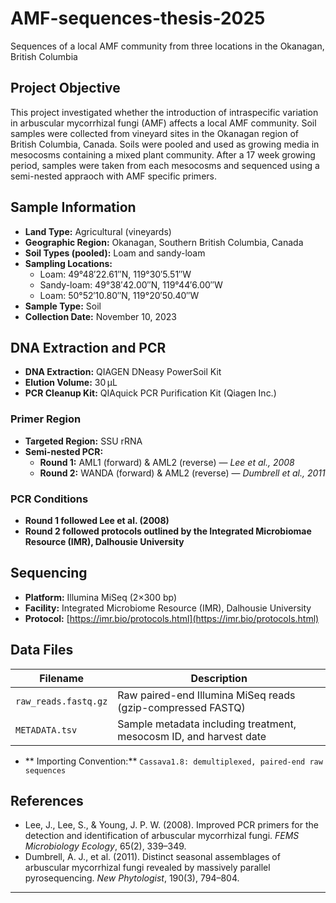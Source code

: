 # AMF-sequences-thesis-2025
Sequences of a local AMF community from three locations in the Okanagan, British Columbia

## Project Objective
This project investigated whether the introduction of intraspecific variation in arbuscular mycorrhizal fungi (AMF) affects a local AMF community. 
Soil samples were collected from vineyard sites in the Okanagan region of British Columbia, Canada. Soils were pooled and used as growing media in mesocosms containing a mixed plant community.
After a 17 week growing period, samples were taken from each mesocosms and sequenced using a semi-nested appraoch with AMF specific primers.

## Sample Information
- **Land Type:** Agricultural (vineyards)
- **Geographic Region:** Okanagan, Southern British Columbia, Canada  
- **Soil Types (pooled):** Loam and sandy-loam  
- **Sampling Locations:**  
  - Loam: 49°48′22.61″N, 119°30′5.51″W  
  - Sandy-loam: 49°38′42.00″N, 119°44′6.00″W  
  - Loam: 50°52′10.80″N, 119°20′50.40″W  
- **Sample Type:** Soil  
- **Collection Date:** November 10, 2023
  
## DNA Extraction and PCR
- **DNA Extraction:** QIAGEN DNeasy PowerSoil Kit  
- **Elution Volume:** 30 µL  
- **PCR Cleanup Kit:** QIAquick PCR Purification Kit (Qiagen Inc.)  

### Primer Region
- **Targeted Region:** SSU rRNA  
- **Semi-nested PCR:**
  - **Round 1:** AML1 (forward) & AML2 (reverse) — *Lee et al., 2008*  
  - **Round 2:** WANDA (forward) & AML2 (reverse) — *Dumbrell et al., 2011*

### PCR Conditions
- **Round 1 followed Lee et al. (2008)**
- **Round 2 followed protocols outlined by the Integrated Microbiomae Resource (IMR), Dalhousie University**

## Sequencing
- **Platform:** Illumina MiSeq (2×300 bp)  
- **Facility:** Integrated Microbiome Resource (IMR), Dalhousie University  
- **Protocol:** [https://imr.bio/protocols.html](https://imr.bio/protocols.html)

## Data Files

| Filename              | Description                                                   |
|-----------------------|---------------------------------------------------------------|
| `raw_reads.fastq.gz`  | Raw paired-end Illumina MiSeq reads (gzip-compressed FASTQ)   |
| `METADATA.tsv`        | Sample metadata including treatment, mesocosm ID, and harvest date|

- ** Importing Convention:** `Cassava1.8: demultiplexed, paired-end raw sequences`
  

## References

- Lee, J., Lee, S., & Young, J. P. W. (2008). Improved PCR primers for the detection and identification of arbuscular mycorrhizal fungi. *FEMS Microbiology Ecology*, 65(2), 339–349.
- Dumbrell, A. J., et al. (2011). Distinct seasonal assemblages of arbuscular mycorrhizal fungi revealed by massively parallel pyrosequencing. *New Phytologist*, 190(3), 794–804.

---

